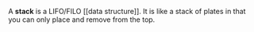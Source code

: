 A **stack** is a LIFO/FILO [[data structure]]. It is like a stack of plates in that you can only place and remove from the top.